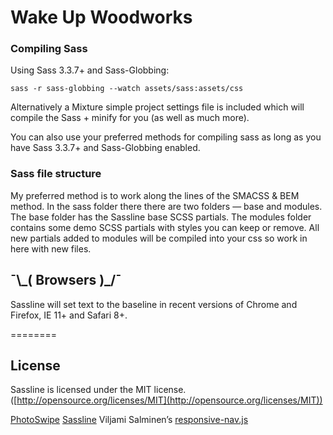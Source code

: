 # Wake Up Woodworks

### Compiling Sass

Using Sass 3.3.7+ and Sass-Globbing:

`sass -r sass-globbing --watch assets/sass:assets/css`

Alternatively a Mixture simple project settings file is included which will compile the Sass + minify for you (as well as much more).

You can also use your preferred methods for compiling sass as long as you have Sass 3.3.7+ and Sass-Globbing enabled.

### Sass file structure

My preferred method is to work along the lines of the SMACSS & BEM method. In the sass folder there there are two folders — base and modules. The base folder has the Sassline base SCSS partials. The modules folder contains some demo SCSS partials with styles you can keep or remove. All new partials added to modules will be compiled into your css so work in here with new files.

## ¯\\\_( Browsers )_/¯

Sassline will set text to the baseline in recent versions of Chrome and Firefox, IE 11+ and Safari 8+.

========

## License

Sassline is licensed under the MIT license. ([http://opensource.org/licenses/MIT](http://opensource.org/licenses/MIT))

[PhotoSwipe](http://photoswipe.com)
[Sassline](http://sassline.com)
Viljami Salminen’s [responsive-nav.js](https://github.com/viljamis/responsive-nav.js)